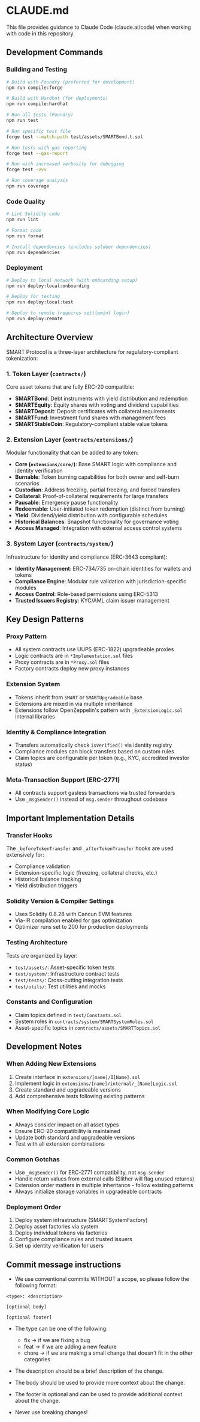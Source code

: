 # CLAUDE.md

This file provides guidance to Claude Code (claude.ai/code) when working with code in this repository.

## Development Commands

### Building and Testing

```bash
# Build with Foundry (preferred for development)
npm run compile:forge

# Build with Hardhat (for deployments)
npm run compile:hardhat

# Run all tests (Foundry)
npm run test

# Run specific test file
forge test --match-path test/assets/SMARTBond.t.sol

# Run tests with gas reporting
forge test --gas-report

# Run with increased verbosity for debugging
forge test -vvv

# Run coverage analysis
npm run coverage
```

### Code Quality

```bash
# Lint Solidity code
npm run lint

# Format code
npm run format

# Install dependencies (includes soldeer dependencies)
npm run dependencies
```

### Deployment

```bash
# Deploy to local network (with onboarding setup)
npm run deploy:local:onboarding

# Deploy for testing
npm run deploy:local:test

# Deploy to remote (requires settlemint login)
npm run deploy:remote
```

## Architecture Overview

SMART Protocol is a three-layer architecture for regulatory-compliant tokenization:

### 1. Token Layer (`contracts/`)

Core asset tokens that are fully ERC-20 compatible:

- **SMARTBond**: Debt instruments with yield distribution and redemption
- **SMARTEquity**: Equity shares with voting and dividend capabilities
- **SMARTDeposit**: Deposit certificates with collateral requirements
- **SMARTFund**: Investment fund shares with management fees
- **SMARTStableCoin**: Regulatory-compliant stable value tokens

### 2. Extension Layer (`contracts/extensions/`)

Modular functionality that can be added to any token:

- **Core (`extensions/core/`)**: Base SMART logic with compliance and identity verification
- **Burnable**: Token burning capabilities for both owner and self-burn scenarios
- **Custodian**: Address freezing, partial freezing, and forced transfers
- **Collateral**: Proof-of-collateral requirements for large transfers
- **Pausable**: Emergency pause functionality
- **Redeemable**: User-initiated token redemption (distinct from burning)
- **Yield**: Dividend/yield distribution with configurable schedules
- **Historical Balances**: Snapshot functionality for governance voting
- **Access Managed**: Integration with external access control systems

### 3. System Layer (`contracts/system/`)

Infrastructure for identity and compliance (ERC-3643 compliant):

- **Identity Management**: ERC-734/735 on-chain identities for wallets and tokens
- **Compliance Engine**: Modular rule validation with jurisdiction-specific modules
- **Access Control**: Role-based permissions using ERC-5313
- **Trusted Issuers Registry**: KYC/AML claim issuer management

## Key Design Patterns

### Proxy Pattern

- All system contracts use UUPS (ERC-1822) upgradeable proxies
- Logic contracts are in `*Implementation.sol` files
- Proxy contracts are in `*Proxy.sol` files
- Factory contracts deploy new proxy instances

### Extension System

- Tokens inherit from `SMART` or `SMARTUpgradeable` base
- Extensions are mixed in via multiple inheritance
- Extensions follow OpenZeppelin's pattern with `_ExtensionLogic.sol` internal libraries

### Identity & Compliance Integration

- Transfers automatically check `isVerified()` via identity registry
- Compliance modules can block transfers based on custom rules
- Claim topics are configurable per token (e.g., KYC, accredited investor status)

### Meta-Transaction Support (ERC-2771)

- All contracts support gasless transactions via trusted forwarders
- Use `_msgSender()` instead of `msg.sender` throughout codebase

## Important Implementation Details

### Transfer Hooks

The `_beforeTokenTransfer` and `_afterTokenTransfer` hooks are used extensively for:

- Compliance validation
- Extension-specific logic (freezing, collateral checks, etc.)
- Historical balance tracking
- Yield distribution triggers

### Solidity Version & Compiler Settings

- Uses Solidity 0.8.28 with Cancun EVM features
- Via-IR compilation enabled for gas optimization
- Optimizer runs set to 200 for production deployments

### Testing Architecture

Tests are organized by layer:

- `test/assets/`: Asset-specific token tests
- `test/system/`: Infrastructure contract tests
- `test/tests/`: Cross-cutting integration tests
- `test/utils/`: Test utilities and mocks

### Constants and Configuration

- Claim topics defined in `test/Constants.sol`
- System roles in `contracts/system/SMARTSystemRoles.sol`
- Asset-specific topics in `contracts/assets/SMARTTopics.sol`

## Development Notes

### When Adding New Extensions

1. Create interface in `extensions/[name]/I[Name].sol`
2. Implement logic in `extensions/[name]/internal/_[Name]Logic.sol`
3. Create standard and upgradeable versions
4. Add comprehensive tests following existing patterns

### When Modifying Core Logic

- Always consider impact on all asset types
- Ensure ERC-20 compatibility is maintained
- Update both standard and upgradeable versions
- Test with all extension combinations

### Common Gotchas

- Use `_msgSender()` for ERC-2771 compatibility, not `msg.sender`
- Handle return values from external calls (Slither will flag unused returns)
- Extension order matters in multiple inheritance - follow existing patterns
- Always initialize storage variables in upgradeable contracts

### Deployment Order

1. Deploy system infrastructure (SMARTSystemFactory)
2. Deploy asset factories via system
3. Deploy individual tokens via factories
4. Configure compliance rules and trusted issuers
5. Set up identity verification for users

## Commit message instructions

- We use conventional commits WITHOUT a scope, so please follow the following format:

```text
<type>: <description>

[optional body]

[optional footer]
```

- The type can be one of the following:

  - fix -> if we are fixing a bug
  - feat -> if we are adding a new feature
  - chore -> if we are making a small change that doesn't fit in the other categories

- The description should be a brief description of the change.
- The body should be used to provide more context about the change.
- The footer is optional and can be used to provide additional context about the change.
- Never use breaking changes!
